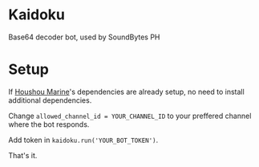 # Kaidoku
 Base64 decoder bot, used by SoundBytes PH

# Setup
If [Houshou Marine](https://github.com/Yuuhei/Houshou-Marine-SBPH-Bot)'s dependencies are already setup, no need to install additional dependencies.


Change `allowed_channel_id = YOUR_CHANNEL_ID` to your preffered channel where the bot responds.

Add token in `kaidoku.run('YOUR_BOT_TOKEN')`.

That's it.
